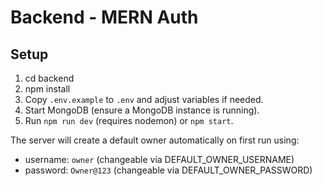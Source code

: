 # Backend - MERN Auth

## Setup
1. cd backend
2. npm install
3. Copy `.env.example` to `.env` and adjust variables if needed.
4. Start MongoDB (ensure a MongoDB instance is running).
5. Run `npm run dev` (requires nodemon) or `npm start`.

The server will create a default owner automatically on first run using:
- username: `owner` (changeable via DEFAULT_OWNER_USERNAME)
- password: `Owner@123` (changeable via DEFAULT_OWNER_PASSWORD)
